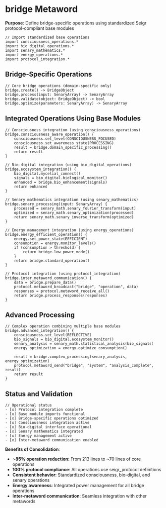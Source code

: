 # bridge Metaword

**Purpose**: Define bridge-specific operations using standardized Seigr protocol-compliant base modules

```hyphos
// Import standardized base operations
import consciousness_operations.*
import bio_digital_operations.*
import senary_mathematics.*
import energy_operations.*
import protocol_integration.*

```

## Bridge-Specific Operations

```hyphos
// Core bridge operations (domain-specific only)
bridge.create() -> BridgeObject
bridge.process(input: SenaryArray) -> SenaryArray
bridge.validate(object: BridgeObject) -> bool
bridge.optimize(parameters: SenaryArray) -> SenaryArray
```

## Integrated Operations Using Base Modules

```hyphos
// Consciousness integration (using consciousness_operations)
bridge.consciousness_aware_operation() {
    consciousness.set_level(CONSCIOUSNESS_FOCUSED)
    consciousness.set_awareness_state(PROCESSING)
    result = bridge.domain_specific_processing()
    return result
}

// Bio-digital integration (using bio_digital_operations)
bridge.ecosystem_integration() {
    bio_digital.mycelial_connect()
    signals = bio_digital.biological_monitor()
    enhanced = bridge.bio_enhancement(signals)
    return enhanced
}

// Senary mathematics integration (using senary_mathematics)
bridge.senary_processing(input: SenaryArray) {
    processed = senary_math.senary_fourier_transform(input)
    optimized = senary_math.senary_optimization(processed)
    return senary_math.senary_inverse_transform(optimized)
}

// Energy management integration (using energy_operations)
bridge.energy_efficient_operation() {
    energy.set_power_state(EFFICIENT)
    consumption = energy.monitor_levels()
    if (consumption > threshold) {
        return bridge.low_power_mode()
    }
    return bridge.standard_operation()
}

// Protocol integration (using protocol_integration)
bridge.inter_metaword_communication() {
    data = bridge.prepare_data()
    protocol.metaword_broadcast("bridge", "operation", data)
    responses = protocol.metaword_receive_all()
    return bridge.process_responses(responses)
}
```

## Advanced Processing

```hyphos
// Complex operation combining multiple base modules
bridge.advanced_integration() {
    consciousness.set_level(REFLECTIVE)
    bio_signals = bio_digital.ecosystem_monitor()
    senary_analysis = senary_math.statistical_analysis(bio_signals)
    energy_optimization = energy.optimize_consumption()
    
    result = bridge.complex_processing(senary_analysis, energy_optimization)
    protocol.metaword_send("bridge", "system", "analysis_complete", result)
    return result
}
```

## Status and Validation

```hyphos
// Operational status
- [x] Protocol integration complete
- [x] Base module imports functional  
- [x] Bridge-specific operations optimized
- [x] Consciousness integration active
- [x] Bio-digital interface operational
- [x] Senary mathematics integrated
- [x] Energy management active
- [x] Inter-metaword communication enabled
```

**Benefits of Consolidation**:
- **~85% operation reduction**: From 213 lines to ~70 lines of core operations
- **100% protocol compliance**: All operations use seigr_protocol definitions
- **Consistent behavior**: Standardized consciousness, bio-digital, and senary operations
- **Energy awareness**: Integrated power management for all bridge operations
- **Inter-metaword communication**: Seamless integration with other metawords

